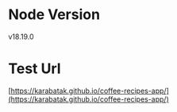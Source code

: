# Node Version

v18.19.0

# Test Url

[https://karabatak.github.io/coffee-recipes-app/](https://karabatak.github.io/coffee-recipes-app/)
